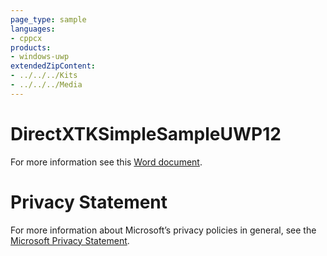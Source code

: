```yaml
---
page_type: sample
languages:
- cppcx
products:
- windows-uwp
extendedZipContent:
- ../../../Kits
- ../../../Media
---
```

# DirectXTKSimpleSampleUWP12
For more information see this [Word document](Readme.docx).
# Privacy Statement
For more information about Microsoft’s privacy policies in general, see the [Microsoft Privacy Statement](https://privacy.microsoft.com/en-us/privacystatement/).
